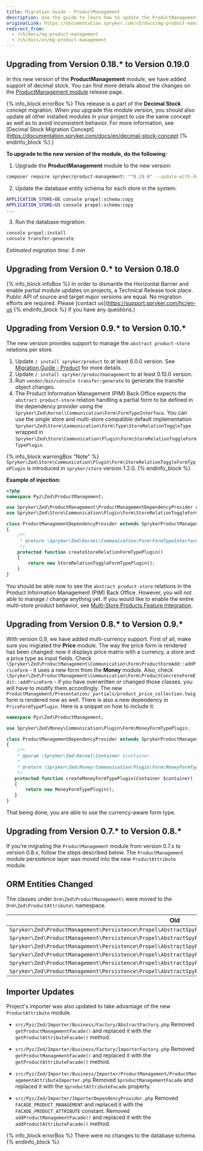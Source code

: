 ```yaml
---
title: Migration Guide - ProductManagement
description: Use the guide to learn how to update the ProductManagement module to a newer version.
originalLink: https://documentation.spryker.com/v5/docs/mg-product-management
redirect_from:
  - /v5/docs/mg-product-management
  - /v5/docs/en/mg-product-management
---
```


## Upgrading from Version 0.18.* to Version 0.19.0

In this new version of the **ProductManagement** module, we have added support of decimal stock. You can find more details about the changes on the [ProductManagement module](https://github.com/spryker/product-management/releases) release page.

{% info_block errorBox %}
This release is a part of the **Decimal Stock** concept migration. When you upgrade this module version, you should also update all other installed modules in your project to use the same concept as well as to avoid inconsistent behavior. For more information, see [Decimal Stock Migration Concept](https://documentation.spryker.com/docs/en/decimal-stock-concept
{% endinfo_block %}.)

**To upgrade to the new version of the module, do the following:**

1. Upgrade the **ProductManagement** module to the new version:

```bash
composer require spryker/product-management: "^0.19.0" --update-with-dependencies
```
2. Update the database entity schema for each store in the system:

```bash
APPLICATION_STORE=DE console propel:schema:copy
APPLICATION_STORE=US console propel:schema:copy
...
```
3. Run the database migration:

```bash
console propel:install
console transfer:generate
```

*Estimated migration time: 5 min*

## Upgrading from Version 0.* to Version 0.18.0
{% info_block infoBox %}
In order to dismantle the Horizontal Barrier and enable partial module updates on projects, a Technical Release took place. Public API of source and target major versions are equal. No migration efforts are required. Please [contact us](https://support.spryker.com/hc/en-us
{% endinfo_block %} if you have any questions.)

## Upgrading from Version 0.9.* to Version 0.10.*

The new version provides support to manage the `abstract product-store` relations per store.

1. Update `/ install spryker/product` to at least 6.0.0 version. See [Migration Guide - Product](https://documentation.spryker.com/docs/en/mg-product) for more details.
2. Update `/ install spryker/productmanagement` to at least 0.10.0 version.
3. Run `vendor/bin/console transfer:generate` to generate the transfer object changes.
4. The Product Information Management (PIM) Back Office expects the `abstract product-store` relation handling a partial form to be defined in the dependency provider using the `Spryker\Zed\Kernel\Communication\Form\FormTypeInterface`. You can use the single store and multi-store compatible default implementation `Spryker\Zed\Store\Communication\Form\Type\StoreRelationToggleType` wrapped in `Spryker\Zed\Store\Communication\Plugin\Form\StoreRelationToggleFormTypePlugin`.

{% info_block warningBox "Note" %}
`Spryker\Zed\Store\Communication\Plugin\Form\StoreRelationToggleFormTypePlugin` is introduced in `spryker/store` version 1.2.0.
{% endinfo_block %}

**Example of injection:**
    
```php
<?php
namespace Pyz\Zed\ProductManagement;

use Spryker\Zed\ProductManagement\ProductManagementDependencyProvider as SprykerProductManagementDependencyProvider;
use Spryker\Zed\Store\Communication\Plugin\Form\StoreRelationToggleFormTypePlugin;

class ProductManagementDependencyProvider extends SprykerProductManagementDependencyProvider
{
    /**
     * @return \Spryker\Zed\Kernel\Communication\Form\FormTypeInterface
     */
    protected function createStoreRelationFormTypePlugin()
    {
        return new StoreRelationToggleFormTypePlugin();
    }
}
```

You should be able now to see the `abstract product-store` relations in the Product Information Management (PIM) Back Office. However, you will not able to manage / change anything yet. If you would like to enable the entire multi-store product behavior, see [Multi-Store Products Feature Integration](https://documentation.spryker.com/docs/en/product-store-relation-feature-integration). 

## Upgrading from Version 0.8.* to Version 0.9.*

With version 0.9, we have added multi-currency support. First of all, make sure you migrated the **Price** module. The way the price form is rendered has been changed: now it displays price matrix with a currency, a store and a price type as input fields. Check `\Spryker\Zed\ProductManagement\Communication\Form\ProductFormAdd::addPriceForm` - it uses a new form from the **Money** module. Also, check `\Spryker\Zed\ProductManagement\Communication\Form\ProductConcreteFormEdit::addPriceForm` - if you have overwritten or changed those classes, you will have to modify them accordingly. The new `ProductManagement/Presentation/_partials/product_price_collection.twig` form is rendered now as well. There is also a new dependency in `PriceFormTypePlugin`. Here is a snippet on how to include it:

```php
namespace Pyz\Zed\ProductManagement;

use Spryker\Zed\Money\Communication\Plugin\Form\MoneyFormTypePlugin;

class ProductManagementDependencyProvider extends SprykerProductManagementDependencyProvider
{
    /**
    * @param \Spryker\Zed\Kernel\Container $container
    *
    * @return \Spryker\Zed\Money\Communication\Plugin\Form\MoneyFormTypePlugin
    */
   protected function createMoneyFormTypePlugin(Container $container)
   {
       return new MoneyFormTypePlugin();
   }
}
```

That being done, you are able to use the currency-aware form type.

## Upgrading from Version 0.7.* to Version 0.8.*

If you’re migrating the `ProductManagement` module from version 0.7.x to version 0.8.x, follow the steps described below.
The `ProductManagement` module persistence layer was moved into the new `ProductAttribute` module.

## ORM Entities Changed
The classes under `Orm\Zed\ProductManagement\` were moved to the `Orm\Zed\ProductAttribute\` namespace.

| **Old** | **New** |
| --- | --- |
| `Spryker\Zed\ProductManagement\Persistence\Propel\AbstractSpyProductAttribute` | `Spryker\Zed\ProductAttribute\Persistence\Propel\AbstractSpyProductAttribute` |
| `Spryker\Zed\ProductManagement\Persistence\Propel\AbstractSpyProductAttributeQuery` | `Spryker\Zed\ProductAttribute\Persistence\Propel\AbstractSpyProductAttributeQuery` |
| `Spryker\Zed\ProductManagement\Persistence\Propel\AbstractSpyProductAttributeValue` | `Spryker\Zed\ProductAttribute\Persistence\Propel\AbstractSpyProductAttributeValue` |
| `Spryker\Zed\ProductManagement\Persistence\Propel\AbstractSpyProductAttributeValueQuery` | `Spryker\Zed\ProductAttribute\Persistence\Propel\AbstractSpyProductAttributeValueQuery` |
| `Spryker\Zed\ProductManagement\Persistence\Propel\AbstractSpyProductManagementAttributeValueTranslation` | `Spryker\Zed\ProductAttribute\Persistence\Propel\AbstractSpyProductManagementAttributeValueTranslation` |
| `Spryker\Zed\ProductManagement\Persistence\Propel\AbstractSpyProductManagementAttributeValueTranslationQuery` | `Spryker\Zed\ProductAttribute\Persistence\Propel\AbstractSpyProductManagementAttributeValueTranslationQuery` |

## Importer Updates
Project's importer was also updated to take advantage of the new `ProductAttribute` module.

* `src/Pyz/Zed/Importer/Business/Factory/AbstractFactory.php`
Removed `getProductManagementFacade()` and replaced it with the `getProductAttributeFacade()` method.
    
* `src/Pyz/Zed/Importer/Business/Factory/ImporterFactory.php`
Removed `getProductManagementFacade()` and replaced it with the `getProductAttributeFacade()` method.
    
* `src/Pyz/Zed/Importer/Business/Importer/ProductManagement/ProductManagementAttributeImporter.php`
Removed `$productManagementFacade` and replaced it with the `$productAttributeFacade` property.
    
* `src/Pyz/Zed/Importer/ImporterDependencyProvider.php` 
Removed `FACADE_PRODUCT_MANAGEMENT` and replaced it with the `FACADE_PRODUCT_ATTRIBUTE` constant.
        Removed `addProductManagementFacade()` and replaced it with the `addProductAttributeFacade()` method.

{% info_block errorBox %}
There were no changes to the database schema.
{% endinfo_block %}
